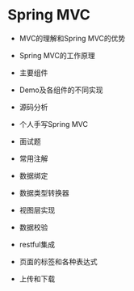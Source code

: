 # Spring MVC

- MVC的理解和Spring MVC的优势
- Spring MVC的工作原理
- 主要组件
- Demo及各组件的不同实现
- 源码分析
- 个人手写Spring MVC
- 面试题

- 常用注解
- 数据绑定
- 数据类型转换器
- 视图层实现
- 数据校验
- restful集成
- 页面的标签和各种表达式 
- 上传和下载
